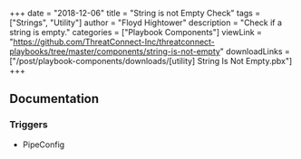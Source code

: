 +++
date = "2018-12-06"
title = "String is not Empty Check"
tags = ["Strings", "Utility"]
author = "Floyd Hightower"
description = "Check if a string is empty."
categories = ["Playbook Components"]
viewLink = "https://github.com/ThreatConnect-Inc/threatconnect-playbooks/tree/master/components/string-is-not-empty"
downloadLinks = ["/post/playbook-components/downloads/[utility] String Is Not Empty.pbx"]
+++

## Documentation

### Triggers

- PipeConfig
